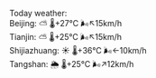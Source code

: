 Today weather:  
Beijing: ⛅️  🌡️+27°C 🌬️↖15km/h  
Tianjin: ⛅️  🌡️+25°C 🌬️↖15km/h  
Shijiazhuang: ☀️   🌡️+36°C 🌬️←10km/h  
Tangshan: 🌦   🌡️+25°C 🌬️↗12km/h  
